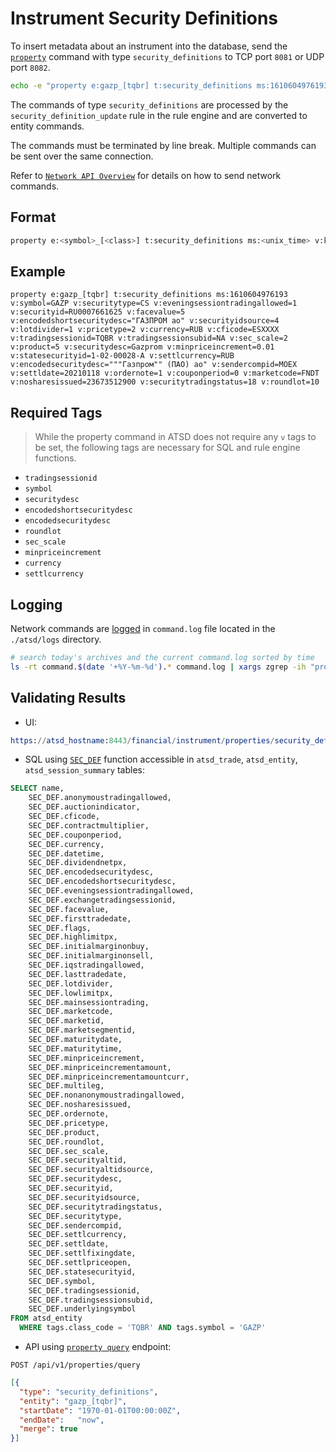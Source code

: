 # Instrument Security Definitions

To insert metadata about an instrument into the database, send the [`property`](../api/network/property.md) command with type `security_definitions` to TCP port `8081` or UDP port `8082`.

```bash
echo -e "property e:gazp_[tqbr] t:security_definitions ms:1610604976193 v:symbol=GAZP v:tradingsessionid=TQBR v:roundlot=10" > /dev/tcp/atsd_hostname/8081
```

The commands of type `security_definitions` are processed by the `security_definition_update` rule in the rule engine and are converted to entity commands.

The commands must be terminated by line break. Multiple commands can be sent over the same connection.

Refer to [`Network API Overview`](../api/network/README.md) for details on how to send network commands.

## Format

```bash
property e:<symbol>_[<class>] t:security_definitions ms:<unix_time> v:key=value [ v:key=value]
```

## Example

```ls
property e:gazp_[tqbr] t:security_definitions ms:1610604976193 v:symbol=GAZP v:securitytype=CS v:eveningsessiontradingallowed=1 v:securityid=RU0007661625 v:facevalue=5 v:encodedshortsecuritydesc="ГАЗПРОМ ао" v:securityidsource=4 v:lotdivider=1 v:pricetype=2 v:currency=RUB v:cficode=ESXXXX v:tradingsessionid=TQBR v:tradingsessionsubid=NA v:sec_scale=2 v:product=5 v:securitydesc=Gazprom v:minpriceincrement=0.01 v:statesecurityid=1-02-00028-A v:settlcurrency=RUB v:encodedsecuritydesc="""Газпром"" (ПАО) ао" v:sendercompid=MOEX v:settldate=20210118 v:ordernote=1 v:couponperiod=0 v:marketcode=FNDT v:nosharesissued=23673512900 v:securitytradingstatus=18 v:roundlot=10
```

## Required Tags

> While the property command in ATSD does not require any `v` tags to be set, the following tags are necessary for SQL and rule engine functions.

* `tradingsessionid`
* `symbol`
* `securitydesc`
* `encodedshortsecuritydesc`
* `encodedsecuritydesc`
* `roundlot`
* `sec_scale`
* `minpriceincrement`
* `currency`
* `settlcurrency`


## Logging

Network commands are [logged](../administration/logging.md) in `command.log` file located in the `./atsd/logs` directory.

```sh
# search today's archives and the current command.log sorted by time
ls -rt command.$(date '+%Y-%m-%d').* command.log | xargs zgrep -ih "property .* t:security_definitions"
```

## Validating Results

* UI:

```elm
https://atsd_hostname:8443/financial/instrument/properties/security_definitions?entity=GAZP_[TQBR]
```

* SQL using [`SEC_DEF`](./sql.md#sec_def) function accessible in `atsd_trade`, `atsd_entity`, `atsd_session_summary` tables:

```sql
SELECT name,
    SEC_DEF.anonymoustradingallowed,
    SEC_DEF.auctionindicator,
    SEC_DEF.cficode,
    SEC_DEF.contractmultiplier,
    SEC_DEF.couponperiod,
    SEC_DEF.currency,
    SEC_DEF.datetime,
    SEC_DEF.dividendnetpx,
    SEC_DEF.encodedsecuritydesc,
    SEC_DEF.encodedshortsecuritydesc,
    SEC_DEF.eveningsessiontradingallowed,
    SEC_DEF.exchangetradingsessionid,
    SEC_DEF.facevalue,
    SEC_DEF.firsttradedate,
    SEC_DEF.flags,
    SEC_DEF.highlimitpx,
    SEC_DEF.initialmarginonbuy,
    SEC_DEF.initialmarginonsell,
    SEC_DEF.iqstradingallowed,
    SEC_DEF.lasttradedate,
    SEC_DEF.lotdivider,
    SEC_DEF.lowlimitpx,
    SEC_DEF.mainsessiontrading,
    SEC_DEF.marketcode,
    SEC_DEF.marketid,
    SEC_DEF.marketsegmentid,
    SEC_DEF.maturitydate,
    SEC_DEF.maturitytime,
    SEC_DEF.minpriceincrement,
    SEC_DEF.minpriceincrementamount,
    SEC_DEF.minpriceincrementamountcurr,
    SEC_DEF.multileg,
    SEC_DEF.nonanonymoustradingallowed,
    SEC_DEF.nosharesissued,
    SEC_DEF.ordernote,
    SEC_DEF.pricetype,
    SEC_DEF.product,
    SEC_DEF.roundlot,
    SEC_DEF.sec_scale,
    SEC_DEF.securityaltid,
    SEC_DEF.securityaltidsource,
    SEC_DEF.securitydesc,
    SEC_DEF.securityid,
    SEC_DEF.securityidsource,
    SEC_DEF.securitytradingstatus,
    SEC_DEF.securitytype,
    SEC_DEF.sendercompid,
    SEC_DEF.settlcurrency,
    SEC_DEF.settldate,
    SEC_DEF.settlfixingdate,
    SEC_DEF.settlpriceopen,
    SEC_DEF.statesecurityid,
    SEC_DEF.symbol,
    SEC_DEF.tradingsessionid,
    SEC_DEF.tradingsessionsubid,
    SEC_DEF.underlyingsymbol
FROM atsd_entity
  WHERE tags.class_code = 'TQBR' AND tags.symbol = 'GAZP'
```

* API using [`property query`](../api/data/properties/query.md) endpoint:

```
POST /api/v1/properties/query
```

```json
[{
  "type": "security_definitions",
  "entity": "gazp_[tqbr]",
  "startDate": "1970-01-01T00:00:00Z",
  "endDate":   "now",
  "merge": true
}]
```